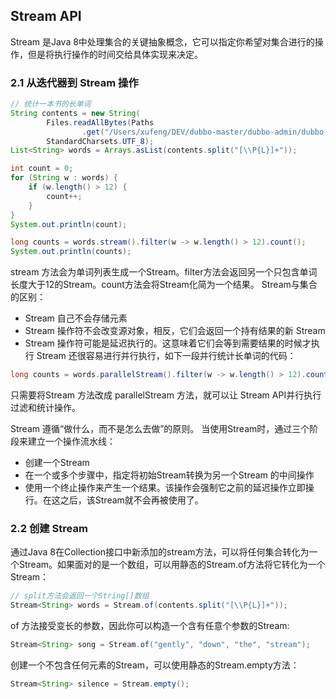 ## Stream API

Stream 是Java 8中处理集合的关键抽象概念，它可以指定你希望对集合进行的操作，但是将执行操作的时间交给具体实现来决定。

### 2.1 从迭代器到 Stream 操作
```java
// 统计一本书的长单词
String contents = new String(
        Files.readAllBytes(Paths
                .get("/Users/xufeng/DEV/dubbo-master/dubbo-admin/dubbo-governance.log")),
        StandardCharsets.UTF_8);
List<String> words = Arrays.asList(contents.split("[\\P{L}]+"));

int count = 0;
for (String w : words) {
    if (w.length() > 12) {
        count++;
    }
}
System.out.println(count);

long counts = words.stream().filter(w -> w.length() > 12).count();
System.out.println(counts);
```
stream 方法会为单词列表生成一个Stream。filter方法会返回另一个只包含单词长度大于12的Stream。count方法会将Stream化简为一个结果。
Stream与集合的区别：
 - Stream 自己不会存储元素
 - Stream 操作符不会改变源对象，相反，它们会返回一个持有结果的新 Stream
 - Stream 操作符可能是延迟执行的。这意味着它们会等到需要结果的时候才执行
Stream 还很容易进行并行执行，如下一段并行统计长单词的代码：
```java
long counts = words.parallelStream().filter(w -> w.length() > 12).count();
```
只需要将Stream 方法改成 parallelStream 方法，就可以让 Stream API并行执行过滤和统计操作。

Stream 遵循“做什么，而不是怎么去做”的原则。
当使用Stream时，通过三个阶段来建立一个操作流水线：
 - 创建一个Stream
 - 在一个或多个步骤中，指定将初始Stream转换为另一个Stream 的中间操作
 - 使用一个终止操作来产生一个结果。该操作会强制它之前的延迟操作立即操行。在这之后，该Stream就不会再被使用了。

### 2.2 创建 Stream
通过Java 8在Collection接口中新添加的stream方法，可以将任何集合转化为一个Stream。如果面对的是一个数组，可以用静态的Stream.of方法将它转化为一个Stream：
```java
// split方法会返回一个String[]数组
Stream<String> words = Stream.of(contents.split("[\\P{L}]+"));
```
of 方法接受变长的参数，因此你可以构造一个含有任意个参数的Stream:
```java
Stream<String> song = Stream.of("gently", "down", "the", "stream");
```

创建一个不包含任何元素的Stream，可以使用静态的Stream.empty方法：
```java
Stream<String> silence = Stream.empty();
```